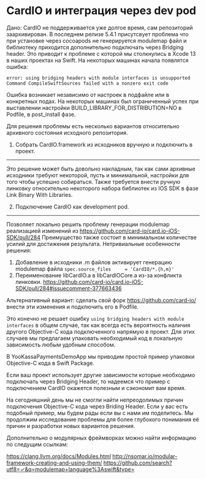 #  CardIO и интеграция через dev pod

Дано: CardIO не поддерживается уже долгое время, сам репозиторий заархивирован. В последнем релизе 5.4.1 присутсвует 
  проблема что при установке через cocoapods не генерируется modulemap файл и библиотеку приходится дополнительно 
  подключать через Bridging header. Это приводит к проблеме с которой мы столкнулись в Xcode 13 в наших проектах 
  на Swift. На некоторых машинах начала появлятся ошибка: 
```
error: using bridging headers with module interfaces is unsupported Command CompileSwiftSources failed with a nonzero exit code 
```

Ошибка возникает независимо от настроек в подфайле или в конкретных подах. На некоторых машинах 
был ограниченный успех при выставлении настройки BUILD_LIBRARY_FOR_DISTRIBUTION=NO в Podfile, в post_install фазе.

Для решения проблемы есть несколько вариантов относительно архивного состояния исходного репозитория. 
 
1. Собрать CardIO.framework из исходников вручную и подключить в проект. 
------
Это решение может быть довольно накладным, так как сами архивные исходники требуют некоторой, пусть и минимальной, 
  настройки для того чтобы успешно собираться. Также требуется внести ручную линковку относительно некоторого набора 
  библиотек из IOS SDK в фазе Link Binary With Libraries.

2. Подключение CardIO как development pod.
-----
Позволяет локально решить проблему генерации modulemap реализацией изменений из 
https://github.com/card-io/card.io-iOS-SDK/pull/284
Преимущество также состоит в минимальном количестве усилий для достижения результата. 
Нетривиальные особенности решения:
 1) Добавление в исходники .m файлов активирует генерацию modulemap файла 
 ```spec.source_files     = 'CardIO/*.{h,m}'``` 
 2) Переименование libCardIO.a в libCardIOCore.a из-за конфликта линковки. 
 https://github.com/card-io/card.io-iOS-SDK/pull/284#issuecomment-377663436
 
 
 Альтернативный вариант: сделать свой форк https://github.com/card-io/ внести эти изменения и подключить его в Podfile.
 
   
 Это конечно не решает ошибку `using bridging headers with module interfaces` в общем случае, так как всегда есть
   вероятность наличия другого Objective-C кода подключенного напрямую в проект. Для этих случаев мы предлагаем 
   упаковать необходимый код в локальную зависимость любым удобным способом.
 
 В YooKassaPaymentsDemoApp мы приводим простой пример упаковки Objective-C кода в Swift Package.
 
 Если ваш проект использует другие зависимости которые необходимо подключать через Bridging Header, то надеемся что 
   пример с подключением CardIO окажется полезным и сэкономит вам время.

На сегодняшний день мы не смогли найти непреодолимых причин подключения Objective-C кода через Briding Header. Если у 
  вас есть подобный пример, мы будем рады если вы с нами им поделитесь.
  Мы продолжим исследование проблемы для более глубокого понимания её причин и разработки новых вариантов решения. 

Дополнительно о модулярных фреймворках можно найти информацию по следущим ссылкам:

https://clang.llvm.org/docs/Modules.html
http://nsomar.io/modular-framework-creating-and-using-them/
https://github.com/search?utf8=✓&q=modulemap+language%3Aswift&type=
